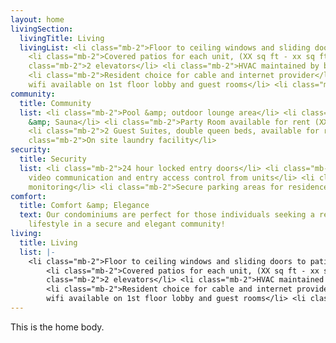 ```yaml
---
layout: home
livingSection:
  livingTitle: Living
  livingList: <li class="mb-2">Floor to ceiling windows and sliding doors to patio</li>
    <li class="mb-2">Covered patios for each unit, (XX sq ft - xx sq ft)</li> <li
    class="mb-2">2 elevators</li> <li class="mb-2">HVAC maintained by building</li>
    <li class="mb-2">Resident choice for cable and internet provider</li> <li class="mb-2">Public
    wifi available on 1st floor lobby and guest rooms</li> <li class="mb-2">Pet-friendly</li>
community:
  title: Community
  list: <li class="mb-2">Pool &amp; outdoor lounge area</li> <li class="mb-2">Gym
    &amp; Sauna</li> <li class="mb-2">Party Room available for rent (XX sq ft)</li>
    <li class="mb-2">2 Guest Suites, double queen beds, available for rent</li> <li
    class="mb-2">On site laundry facility</li>
security:
  title: Security
  list: <li class="mb-2">24 hour locked entry doors</li> <li class="mb-2">Voice &amp;
    video communication and entry access control from units</li> <li class="mb-2">Video
    monitoring</li> <li class="mb-2">Secure parking areas for residence</li>
comfort:
  title: Comfort &amp; Elegance
  text: Our condominiums are perfect for those individuals seeking a relatively maintenance-free
    lifestyle in a secure and elegant community!
living:
  title: Living
  list: |-
    <li class="mb-2">Floor to ceiling windows and sliding doors to patios</li>
        <li class="mb-2">Covered patios for each unit, (XX sq ft - xx sq ft)</li> <li
        class="mb-2">2 elevators</li> <li class="mb-2">HVAC maintained by building</li>
        <li class="mb-2">Resident choice for cable and internet provider</li> <li class="mb-2">Public
        wifi available on 1st floor lobby and guest rooms</li> <li class="mb-2">Pet-friendly</li>
---
```

This is the home body.